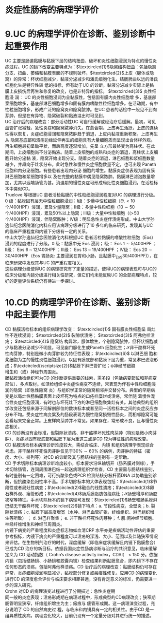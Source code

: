 # 炎症性肠病的病理学评价  
# 9.UC 的病理学评价在诊断、鉴别诊断中起重要作用  
UC 主要是肠道黏膜与黏膜下层的结构扭曲、破坏和炎性细胞浸润为特点的慢性炎症过程。UC 的镜下改变主要特点为：$\textcircled{1}$隐窝结构扭曲：包括隐窝分支、扭曲、萎缩和黏膜表面的不规则破坏。$\textcircled{2}$上皮（腺体或隐窝）的异常：杯状细胞减少，黏液分泌减少和潘氏细胞化生。结肠脾曲以远的潘氏细胞化生是特异性较 低的指标，但有助于UC 的诊断。黏液分泌减少实际上是黏膜上皮损伤后再生和修复的改变，也是非特异的指标。 $\textcircled{3}$ 炎性细胞浸 润： UC  的炎性细胞浸润为全黏膜性，包括固有膜内炎性细胞增 多，基底部浆细胞增多，基底部淋巴细胞增多和固有膜内嗜酸性粒细胞增多。在活动期，有中性粒细胞增多，形成广泛的隐窝炎和隐窝脓肿。在UC 患者的活检中一般见不到肉芽肿，但是在有异物、隐窝破裂和黏液溢出时可见到。  
UC 治疗后的病理改变：部分活动性UC 可自行缓解或经治疗后缓解。最初，可见血管扩张减轻，急性炎症和隐窝脓肿消失。在愈合期，上皮再生活跃，上皮的连续性得以恢复，炎症细胞浸润和隐窝脓肿趋于消退，上皮内黏液重新积聚。上皮再生从 隐窝基底部和溃疡边缘延伸再生的细胞具有大量细胞质而呈现出合体样外观。再生细胞最初呈扁平状，而后高度逐渐增加，先呈 立方形最终变为高柱状。在此期间，上皮细胞尚不分泌黏液。随着上皮细胞的成熟和炎症的消退，高柱状上皮细胞开始分泌黏 液，隐窝开始出现分支。随着炎症的消退，淋巴细胞和浆细胞数量减少，并趋向于灶状分布。此时急性和慢性炎症细胞数量不定，也可出现 Paneth  细胞和内分泌细胞。有些患者出现内分泌 细胞的增生。黏膜炎症仅表现为固有膜淋巴细胞和浆细胞增多以 及在完整的黏膜中偶见隐窝脓肿。黏膜淋巴滤泡数量增加，尤其以远端肠管为甚。消退期的慢性炎症可形成局灶性炎细胞浸润，在活检标本中类似$\mathrm{CD}$。  
Truelove 等根据UC 患者活检黏膜的中性粒细胞浸润程度对UC 的病理进行分级。0 级：黏膜固有层无中性粒细胞浸润；Ⅰ级：少量中性粒细胞（$\mathit{\Theta}.<10$ 个/400HPF）浸润，累及少量隐窝；Ⅱ级：多量中性粒细胞（$10\sim50$ 个/400HPF）浸润，累及$50\%$以上隐窝；Ⅲ级：大量中性粒细胞（$(>\!50$ 个/400HPF）浸润，伴隐窝脓肿；Ⅳ级：明显急性炎症伴溃疡形成。中山大学孙逸仙纪念医院消化内科应用该病理分级进行了10 多年的临床研究，发现其与UC 的临床严重程度和内镜下分级有一定的关系。  
中山大学孙逸仙纪念医院消化内科根据UC 患者活检黏膜的嗜酸性粒细胞（Eos）浸润的程度进行了分级。0 级：黏膜中无 Eos  浸润；Ⅰ级： Eos  $1\sim5/400\mathrm{HPF}$ ；Ⅱ级： Eos  $6\,\sim\,12/400\mathrm{HPF}$ ；Ⅲ级： Eos  $13\,\sim\,19/400\mathrm{HPF}$ ；Ⅳ级： Eos  $20\sim30/400\mathrm{HPF}$（Eos 胃肠炎: 主要浸润在胃和小肠，且黏膜中$_\mathrm{EoS}30/400\mathrm{HPF})$），在临床研究中发现其与UC 的严重程度相关。  
这些病理分级使得UC 的病理研究有了定量的描述，使得UC的病理表现可与UC的临床分级和内镜分级进行相关性研究，但它们均未能反映UC 的全部病理特点，较好的定量评价系统仍有待进一步探讨。  
# 10.CD 的病理学评价在诊断、鉴别诊断中起主要作用  
CD  黏膜活检标本的组织病理学改变： $\textcircled{1}$ 固有膜炎性细胞呈 局灶性不连续浸润； $\textcircled{2}$ 裂隙状溃疡； $\textcircled{3}$ 阿弗他样溃疡； $\textcircled{4}$ 隐窝结 构异常，腺体增生，个别隐窝脓肿，但杯状细胞减少与黏液分泌减少不明显，可见幽门腺化生或Paneth 细胞化生；$\mathcal{S}$非干酪样坏死性肉芽肿，特别是微小肉芽肿较为特征性表现； $\textcircled{6}$ 以淋巴细 胞和浆细胞为主的慢性炎性细胞浸润，以固有膜底部和黏膜下层为重，常见淋巴滤泡形成；$\textcircled{\scriptsize{2}}$黏膜下淋巴管扩张；$\circledast$神经节细胞  
增生和（或）神经节周围炎。  
肠黏膜活检组织可为CD 的诊断提供重要的线索，需多段（包括病变部位和非病变部位）、多点取材。如活检组织中炎症性病变不连续，常表现为伴有中性粒细胞浸润的隐窝（即急性隐窝 炎）与组织学正常的隐窝相邻并交替分布。典型的早期病变是以局灶性肠黏膜表面上皮坏死为特点的口疮样糜烂或溃疡，常伴随 着慢性混合性炎症细胞浸润，有时也与坏死灶下方的淋巴细胞聚集灶有关。其他典型的组织学改变还包括来源于同解剖部位的数块标本或甚至同一活检标本之间的炎症反应亦分布不均。受炎症性病变累及的肠段表现为慢性隐窝损毁性肠炎，而相邻隐窝可能会看起来完全正常。上皮样肉芽肿并不常见，如果存在，常形成不良，且与慢性炎症相关。  
CD 的诊断没有金标准，但裂隙状溃疡、非干酪样坏死性肉芽肿（特别是微小肉芽肿）、炎症以固有膜底部和黏膜下层为重这三点是CD 较为特征性的病理改变。  
CD  黏膜活检标本病理诊断难度较大，需结合临床、内镜 和组织病理学表现综合考虑。非干酪样坏死性肉芽肿仅见于$30\%\sim60\%$ 的病例，肉芽肿的特征（密度、大小、排列等）对CD 的诊断及其与肠结核的鉴别有一定帮助。  
CD 手术切除标本病理诊断难度较小，标本要求沿纵轴切开（肠系膜对侧缘），手术切除肠管，连同周围淋巴结一起送病理组织学检查。CD 主要需与肠结核鉴别，有时鉴别有一定困难，可行抗酸染色或PCR 检测结核分枝杆菌DNA 以协助鉴别诊断，但抗酸染色阳性率不高。手术切除标本的大体表现包括：$\textcircled{1}$节段性或者局灶性病变；$\textcircled{2}$融合的线性溃疡；$\textcircled{3}$卵石样外观、瘘管形成；$\textcircled{4}$肠系膜脂肪包绕病灶；$\mathcal{S}$肠壁增厚和肠腔狭窄等特征。手术切除标本的镜下病理可发现：$\textcircled{1}$肠壁和肠系膜淋巴结无干酪样坏死；$\textcircled{2}$镜下特点：a. 节段性病变，全壁炎；b. 裂隙状溃疡；c. 黏膜下层高度增宽（水肿、淋巴血管扩张，纤维组织、淋巴组织增生等所致） ； d.  淋巴样聚集； e.  非干酪样坏死性肉芽肿； f.  肌 间神经节细胞、神经纤维增生和神经节周围炎。  
内镜下病变的严重程度和炎症标志物如血清CRP 水平亦是疾病活动性评估的重要参考指标，内镜下病变的严重程度可以溃疡的深浅、大小、范围以及伴随狭窄情况来评估。在生物制剂治疗的时代，深度缓解（即临床症状缓解且内镜下黏膜愈合）已成为CD 治疗的新目标。依据我国炎症性肠病诊断与治疗的共识意见，临床缓解定义为 CD  活动指数（ Crohn’s disease activity  index，CDAI）$<150$ 分。依据内镜（包括结肠镜、小肠镜和胶囊内镜）检查结果判断黏膜愈合，即内镜下不存在任何形态的溃疡，包括阿弗他样溃疡。CD 治疗后的病理改变：黏膜结构仍可存在异常，炎症细胞浸润明显减少，黏膜部分修复或瘢痕性修复。应用CD 的病理变化进行CD 的深度愈合评价与临床要求相距甚远，没有肯定意义的标准，仍需要进一步的深入研究。  
Crohn 对CD 的病理演变过程进行了分期描述：急性炎症期  
同一般的炎症表现；溃疡形成期在病理过程中，形成典型的CD病理改变；狭窄期肠管明显狭窄，纤维组织增生为主；瘢痕与 瘘管形成期。这一病理演变过程，充分说明了 CD  的自然病史过 程，与临床和内镜具有一定的相关性。由于CD 是一组异质性疾病，病理变化较大，目前仍没有一个定量分级对其进行统一的描述。  
